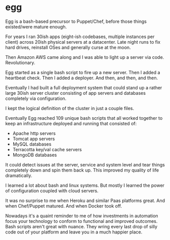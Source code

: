 # egg

Egg is a bash-based precursor to Puppet/Chef, before those things existed/were mature enough.

For years I ran 30ish apps (eight-ish codebases, multiple instances per client) across 20ish physical servers at a datacenter. Late night runs to fix hard drives, reinstall OSes and generally curse at the moon. 

Then Amazon AWS came along and I was able to light up a server via code.  Revolutionary.

Egg started as a single bash script to fire up a new server.  Then I added a heartbeat check.  Then I added a deployer.  And then, and then, and then.

Eventually I had built a full deployment system that could stand up a rather large 30ish server cluster consisting of app servers and databases completely via configuration.  

I kept the logical definition of the cluster in just a couple files.  

Eventually Egg reached 109 unique bash scripts that all worked together to keep an infrastructure deployed and running that consisted of:
- Apache http servers
- Tomcat app servers
- MySQL databases
- Terracotta key/val cache servers
- MongoDB databases

It could detect issues at the server, service and system level and tear things completely down and spin them back up.  This improved my quality of life dramatically.

I learned a lot about bash and linux systems. But mostly I learned the power of configuration coupled with cloud servers.

It was no surprise to me when Heroku and similar Paas platforms great.  And when Chef/Puppet matured.  And when Docker took off.

Nowadays it's a quaint reminder to me of how investments in automation focus your technology to conform to functional and improved outcomes.  Bash scripts aren't great with nuance.  They wring every last drop of silly code out of your platform and leave you in a much happier place.
